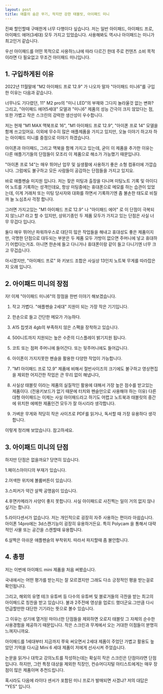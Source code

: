 ```yaml
---
layout: post
title: 애플의 숨은 무기, 작지만 강한 태블릿, 아이패드 미니
---
```


진짜 할인할때 구매한게 너무 다행이다 싶습니다. 저는 일반 아이패드, 아이패드 프로, 아이패드 에어(3세대) 모두 가지고 있었습니다. 사용해봐도 역시나 아이패드는 미니가 최고인거 같습니다.

우선 아이패드를 어떤 목적으로 사용하느냐에 따라 다르긴 한데 주로 컨텐츠 소비 목적이라면 다 필요없고 무조건 아이패드 미니입니다.



<h2>1. 구입하게된 이유</h2>
2022년 11월말에 "M2 아이패드 프로 12.9" 가 나오자 말자 "아이패드 미니6"를 구입한 이유는 다음과 같습니다.

너무나도 기다렸던, 11" M2 pro의 "미니 LED"의 부재와 그다지 놀라울것 없는 변화? 그리고, "아이패드 에어5세대" 모델과 "미니6" 제품의 성능 간극이 크지 않았다는 점, 또한 가볍고 작은 스크린의 강력한 생산성이 우수합니다.

저는 현재 "M1 MAX 맥북프로 16", "M1 아이패드 프로 12.9", "아이폰 프로 14" 모델을 함께 쓰고있어요.
이외에 무수히 많은 애플제품을 가지고 있지만, 오늘 이야기 하고자 하는 아이패드 미니를 중점으로 이야기 하겠습니다.

아이폰과 아이패드, 그리고 맥북을 함께 가지고 있는데, 굳이 이 제품을 추가한 이유는 다른 애플기기들의 단점들이 모조리 이 제품으로 해소가 가능했기 때문입니다.

"아이폰 프로 14"는 매우 뛰어난 업무 및 실생활에 사용하기 좋은 소형 컴퓨터에 가깝습니다. 
그럼에도 불구하고 모든 사람들이 공감하는 단점들을 가지고 있지요.

바로 애플펜슬 미지원 입니다. 저는 잦은 미팅과 출장을 다니며 미팅노트 기록 및 아이디어 노트를 기록하는 성격인데요, 항상 미팅중에는 휴대폰으로 메모를 하는 습관이 있었는데, 이게 거래처 또는 미팅 당사자와 대화를 하면서 기록하기엔 좀 불손한 태도로 비칠까 늘 노심초사 걱정 합니다.

그러면 가지고있는 "M1 아이패드 프로 12.9" 나 "아이패드 에어" 로 이 단점이 극복되지 않느냐? 라고 할 수 있지만, 상위기종인 두 제품 모두가 가지고 있는 단점은 사실 너무 무겁다 입니다. 

둘다 매우 뛰어난 파워하우스로 대단히 많은 작업들을 해내고 휴대성도 좋은 제품이지만, 극명한 단점으로 대두되는 부분은 두 제품 모두 가방이 없으면 주머니에 넣고 휴대하기 어렵다는거죠. 아니면 한손에 들고 다니거나 휴대폰이랑 같이 들고 다니기엔 너무 크고 무겁습니다. 

아시겠지만, "아이패드 프로" 와 키보드 조합은 사실상 13인치 노트북 무게를 따라잡은지 오래 입니다.



<h2>2. 아이패드 미니의 장점</h2>
자! 이제 "아이패드 미니6"의 장점을 한번 이야기 해보겠습니다.

1. 작고 가볍다. "애플펜슬 2세대" 지원이 되는 가장 작은 기기입니다.

2. 한손으로 들고 간단한 메모가 가능하다.

3. A15 칩셋과 4gb의 부족하지 않은 스팩을 장착하고 있습니다.

4. 500니트까지 지원되는 높은 수준의 디스플레이 밝기지원 됩니다.

5. 코트 또는 점퍼 주머니에 들어간다. 또는 뒷주머니에도 들어갑니다.

6. 아이폰이 가지지못한 펜슬을 활용한 다양한 작업이 가능합니다.

7. "M1 아이패드 프로 12.9" 제품에 비해서 절반사이즈의 크기에도 불구하고 영상편집을 제외한 어지간한 작업은 큰 무리 없이 해냅니다,

8. 사실상 태블릿 이라는 제품의 실질적인 활용에 대해서 가장 높은 점수를 받고있는 제품이다. (전용키보드가 없기 때문에 터치와 펜슬만으로 사용해야 하는 이유) 다른 대형 아이패드는 이제는 사실 아이패드라고 하기도 어렵고 노트북과 태블릿의 중간에 위치한 에메한 제품인건 모두가 잘 아시리라 생각합니다.

9. 가벼운 무게와 적당히 작은 사이즈로 PDF를 읽거나, 독서할 때 가장 유용하다 생각합니다.

이렇게 정리해 보았습니다. 참고하세요.


<h2>3. 아이패드 미니의 단점</h2>
하지만 단점은 없을까요? 당연히 있습니다.

1.페이스아이디의 부재가 있습니다.

2.어색한 위치에 볼륨버튼이 있습니다.

3.스피커가 약간 살짝 공명음이 있습니다.

4.후면카메라가 사양이 좋지 못합니다. 사실 아이패드로 사진찍는 일이 거의 없지 않나 싶기는 합니다.

5.라이다센서가 없습니다. 저는 개인적으로 굉장히 자주 사용하는 편이라 아쉽습니다. 아이폰 14pro에는 3d스캔기능이 굉장히 유용하거든요. 특히 Polycam 을 통해서 대략적인 사물 또는 공간을 스캔할때 유용합니다.

6.살짝은 아쉬운 애플펜슬의 부착위치. 따라서 파지할때 좀 불안합니다.


<h2>4. 총평</h2>
저는 이번에 아이패드 mini 제품을 처음 써봤습니다.

국내에서는 어떤 평가를 받는지는 잘 모르겠지만 그래도 다소 긍정적인 평을 받는걸로 확인됩니다.

그리고, 해외의 유명 테크 유튜버 등 다수의 유튜버 및 블로거들의 극찬을 받는 최고의 아이패드로 칭찬을 받고 있습니다. 불과 2주전에 영상을 업로드 했더군요.그만큼 다시 언급할만한 대단한 기기라는 뜻으로 볼수 있습니다.

그 이유는 상기에 열거된 마이너한 단점들을 제외하면 오로지 태블릿 그 자체의 순수한 사용경험을 제공하기 때문입니다. 작은 스크린과 무게에서 오는 거대한 이점들이 분명히 느껴지니까요.

아이패드를 1세대부터 지금까지 쭈욱 써오면서 2세대 제품이 주었던 가볍고 활용도 높았던 기억을 다시금 Mini 6 세대 제품이 저에게 선사시켜 주었습니다.

논문을 읽거나 대학교 강의노트를 작성하는데는 확실히 작은 스크린은 단점이라면 단점입니다. 하지만, 그런 특정 대상을 제외한 직장인, 컨슈머디지털 아티스트에게는 매우 장점이 많은 제품이며 추천드립니다.

혹시라도 다음에 라이다 센서가 포함된 미니 프로가 발매되면 사겠냐? 저의 대답은 "YES" 입니다.